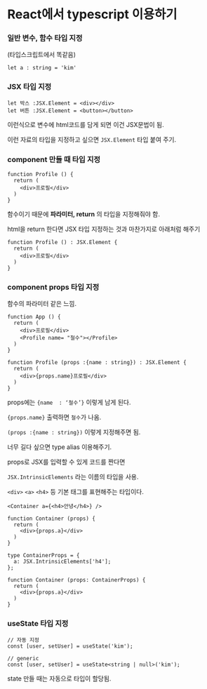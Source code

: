 # React에서 typescript 이용하기

### 일반 변수, 함수 타입 지정

(타입스크립트에서 똑같음)

```tsx
let a : string = 'kim'
```

### JSX 타입 지정

```tsx
let 박스 :JSX.Element = <div></div>
let 버튼 :JSX.Element = <button></button>
```

이런식으로 변수에 html코드를 담게 되면 이건 JSX문법이 됨.

이런 자료의 타입을 지정하고 싶으면 `JSX.Element` 타입 붙여 주기.

### component 만들 때 타입 지정

```tsx
function Profile () {
  return (
    <div>프로필</div>
  )
}
```

함수이기 때문에 **파라미터, return** 의 타입을 지정해줘야 함.

html을 return 한다면 JSX 타입 지정하는 것과 마찬가지로 아래처럼 해주기

```tsx
function Profile () : JSX.Element {
  return (
    <div>프로필</div>
  )
}
```

### component props 타입 지정

함수의 파라미터 같은 느낌.

```tsx
function App () {
  return (
    <div>프로필</div>
    <Profile name= "철수"></Profile>
  )
}

function Profile (props :{name : string}) : JSX.Element {
  return (
    <div>{props.name}프로필</div>
  )
}
```

props에는 `{name  : ‘철수’}` 이렇게 남게 된다.

`{props.name}` 출력하면 `철수`가 나옴.

`(props :{name : string})` 이렇게 지정해주면 됨.

너무 길다 싶으면 type alias 이용해주기.

props로 JSX를 입력할 수 있게 코드를 짠다면

`JSX.IntrinsicElements` 라는 이름의 타입을 사용.

`<div>` `<a>` `<h4>` 등 기본 태그를 표현해주는 타입이다.

```tsx
<Container a={<h4>안녕</h4>} />

function Container (props) {
  return (
    <div>{props.a}</div>
  )
}

type ContainerProps = {
  a: JSX.IntrinsicElements['h4'];
}; 

function Container (props: ContainerProps) {
  return (
    <div>{props.a}</div>
  )
}
```

### useState 타입 지정

```tsx
// 자동 지정
const [user, setUser] = useState('kim');

// generic
const [user, setUser] = useState<string | null>('kim');
```

state 만들 때는 자동으로 타입이 할당됨.